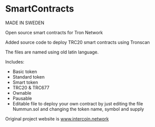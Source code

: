 # SmartContracts

MADE IN SWEDEN


Open source smart contracts for Tron Network

Added source code to deploy TRC20 smart contracts using Tronscan

The files are named using old latin language.

Includes:

- Basic token
- Standard token
- Smart token
- TRC20 & TRC677
- Ownable
- Pausable
- Editable file to deploy your own contract by just editing the file Nummun.sol and changing the token name, symbol and supply


Original project website is www.intercoin.network

